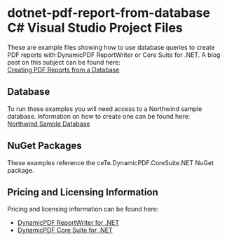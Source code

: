 # dotnet-pdf-report-from-database C# Visual Studio Project Files
These are example files showing how to use database queries to create PDF
reports with DynamicPDF ReportWriter or Core Suite for
.NET. A blog post on this subject can be found here:  
[Creating PDF Reports from a Database](https://www.dynamicpdf.com/Blog/post/2019/07/11/Creating-PDF-Reports-from-a-Database.aspx)

## Database
To run these examples you will need access to a Northwind sample database.
Information on how to create one can be found here:  
[Northwind Sample Database](https://github.com/microsoft/sql-server-samples/tree/master/samples/databases/northwind-pubs)

## NuGet Packages
These examples reference the ceTe.DynamicPDF.CoreSuite.NET NuGet package.

## Pricing and Licensing Information

Pricing and licensing information can be found here:  
* [DynamicPDF ReportWriter for .NET](https://www.dynamicpdf.com/Reports-PDF-.NET.aspx?tab=pricing)  
* [DynamicPDF Core Suite for .NET](https://www.dynamicpdf.com/PDF-Suite-.NET.aspx?tab=pricing)
